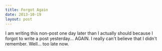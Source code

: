 ```yaml
---
title: Forgot Again 
date: 2013-10-19
layout: post
---
```

I am writing this non-post one day later than I actually should because I forgot to write a post yesterday... AGAIN. I really can't believe that I didn't remember. Well... too late now.

